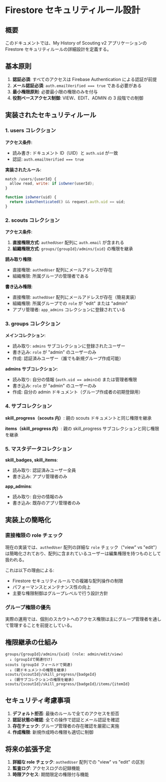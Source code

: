 # Firestore セキュリティルール設計

## 概要

このドキュメントでは、My History of Scouting v2 アプリケーションの Firestore セキュリティルールの詳細設計を定義する。

## 基本原則

1. **認証必須**: すべてのアクセスは Firebase Authentication による認証が前提
2. **メール認証必須**: `auth.emailVerified === true` である必要がある
3. **最小権限原則**: 必要最小限の権限のみを付与
4. **役割ベースアクセス制御**: VIEW、EDIT、ADMIN の 3 段階での制御

## 実装されたセキュリティルール

### 1. users コレクション

**アクセス条件**:

- 読み書き: ドキュメント ID（UID）と `auth.uid` が一致
- 認証: `auth.emailVerified === true`

**実装されたルール**:

```javascript
match /users/{userId} {
  allow read, write: if isOwner(userId);
}

function isOwner(uid) {
  return isAuthenticated() && request.auth.uid == uid;
}
```

### 2. scouts コレクション

**アクセス条件**:

1. **直接権限方式**: `authedUser` 配列に `auth.email` が含まれる
2. **組織権限方式**: `groups/{groupId}/admins/{uid}` の権限を継承

**読み取り権限**:

- 直接権限: `authedUser` 配列にメールアドレスが存在
- 組織権限: 所属グループの管理者である

**書き込み権限**:

- 直接権限: `authedUser` 配列にメールアドレスが存在（簡易実装）
- 組織権限: 所属グループでの `role` が "edit" または "admin"
- アプリ管理者: `app_admins` コレクションに登録されている

### 3. groups コレクション

**メインコレクション**:

- 読み取り: `admins` サブコレクションに登録されたユーザー
- 書き込み: `role` が "admin" のユーザーのみ
- 作成: 認証済みユーザー（誰でも新規グループ作成可能）

**admins サブコレクション**:

- 読み取り: 自分の情報 (`auth.uid == adminId`) または管理者権限
- 書き込み: `role` が "admin" のユーザーのみ
- 作成: 自分の admin ドキュメント（グループ作成者の初期登録用）

### 4. サブコレクション

**skill_progress（scouts 内）**:
親の scouts ドキュメントと同じ権限を継承

**items（skill_progress 内）**:
親の skill_progress サブコレクションと同じ権限を継承

### 5. マスタデータコレクション

**skill_badges, skill_items**:

- 読み取り: 認証済みユーザー全員
- 書き込み: アプリ管理者のみ

**app_admins**:

- 読み取り: 自分の情報のみ
- 書き込み: 既存のアプリ管理者のみ

## 実装上の簡略化

### 直接権限の role チェック

現在の実装では、`authedUser` 配列の詳細な `role` チェック（"view" vs "edit"）は簡略化されており、配列に含まれているユーザーは編集権限を持つものとして扱われる。

これは以下の理由による:

- Firestore セキュリティルールでの複雑な配列操作の制限
- パフォーマンスとメンテナンス性の向上
- 主要な権限制御はグループレベルで行う設計方針

### グループ権限の優先

実際の運用では、個別のスカウトへのアクセス権限は主にグループ管理者を通して管理することを前提としている。

## 権限継承の仕組み

```
groups/{groupId}/admins/{uid} (role: admin/edit/view)
  ↓ (groupIdで関連付け)
scouts (groupId フィールドで関連)
  ↓ (親ドキュメントの権限を継承)
scouts/{scoutId}/skill_progress/{badgeId}
  ↓ (親サブコレクションの権限を継承)
scouts/{scoutId}/skill_progress/{badgeId}/items/{itemId}
```

## セキュリティ考慮事項

1. **デフォルト拒否**: 最後のルールで全てのアクセスを拒否
2. **認証状態の確認**: 全ての操作で認証とメール認証を確認
3. **存在チェック**: グループ管理者の存在確認を厳密に実施
4. **作成権限**: 新規作成時の権限も適切に制御

## 将来の拡張予定

1. **詳細な role チェック**: `authedUser` 配列での "view" vs "edit" の区別
2. **監査ログ**: アクセスログの記録機能
3. **時限アクセス**: 期間限定の権限付与機能

